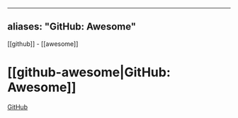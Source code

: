 
---
aliases: "GitHub: Awesome"
---

[[github]] - 
[[awesome]]

# [[github-awesome|GitHub: Awesome]]
 [GitHub](https://github.com/fffaraz/awesome-github)
